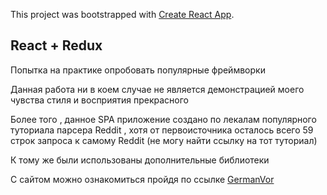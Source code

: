 This project was bootstrapped with [Create React App](https://github.com/facebook/create-react-app).

## React + Redux 

Попытка на практике опробовать популярные фреймворки 

Данная работа ни в коем случае не является демонстрацией моего чувства стиля и восприятия прекрасного 

Более того , данное SPA приложение создано по лекалам популярного туториала парсера Reddit , хотя от первоисточника осталось всего 59 строк запроса к самому Reddit (не могу найти ссылку на тот туториал)

К тому же  были использованы дополнительные библиотеки 

С сайтом можно ознакомиться пройдя по ссылке [GermanVor](https://quizzical-sinoussi-351dcc.netlify.com)

